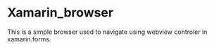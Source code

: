 # Xamarin_browser
This is a simple browser used to navigate using webview controler in xamarin.forms.
